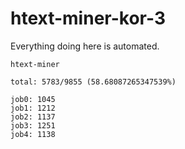 # htext-miner-kor-3

Everything doing here is automated.

```
htext-miner

total: 5783/9855 (58.68087265347539%)

job0: 1045
job1: 1212
job2: 1137
job3: 1251
job4: 1138
```